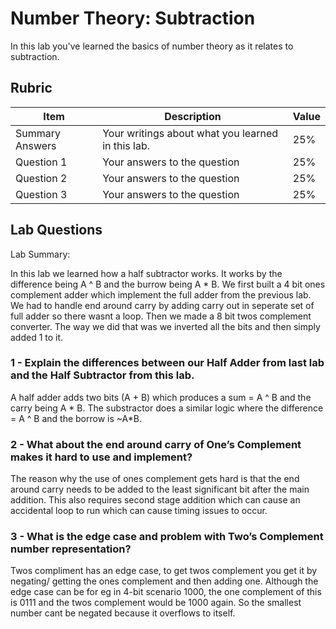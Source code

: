 # Number Theory: Subtraction

In this lab you've learned the basics of number theory as it relates to subtraction.

## Rubric

| Item | Description | Value |
| ---- | ----------- | ----- |
| Summary Answers | Your writings about what you learned in this lab. | 25% |
| Question 1 | Your answers to the question | 25% |
| Question 2 | Your answers to the question | 25% |
| Question 3 | Your answers to the question | 25% |

## Lab Questions

Lab Summary:

In this lab we learned how a half subtractor works. It works by the difference being A ^ B and the burrow being A * B. We first built a 4 bit ones complement adder which implement the full adder from the previous lab. We had to handle end around carry by adding carry out in seperate set of full adder so there wasnt a loop. Then we made a 8 bit twos complement converter. The way we did that was we inverted all the bits and then simply added 1 to it. 

### 1 - Explain the differences between our Half Adder from last lab and the Half Subtractor from this lab.

A half adder adds two bits (A + B) which produces a sum = A ^ B and the carry being A * B. The substractor does a similar logic where the difference = A ^ B and the borrow is ~A*B.

### 2 - What about the end around carry of One’s Complement makes it hard to use and implement?

The reason why the use of ones complement gets hard is that the end around carry needs to be added to the least significant bit after the main addition. This also requires second stage addition which can cause an accidental loop to run which can cause timing issues to occur.

### 3 - What is the edge case and problem with Two’s Complement number representation?

Twos compliment has an edge case, to get twos complement you get it by negating/ getting the ones complement and then adding one. Although the edge case can be for eg in 4-bit scenario 1000, the one complement of this is 0111 and the twos complement would be 1000 again. So the smallest number cant be negated because it overflows to itself.


